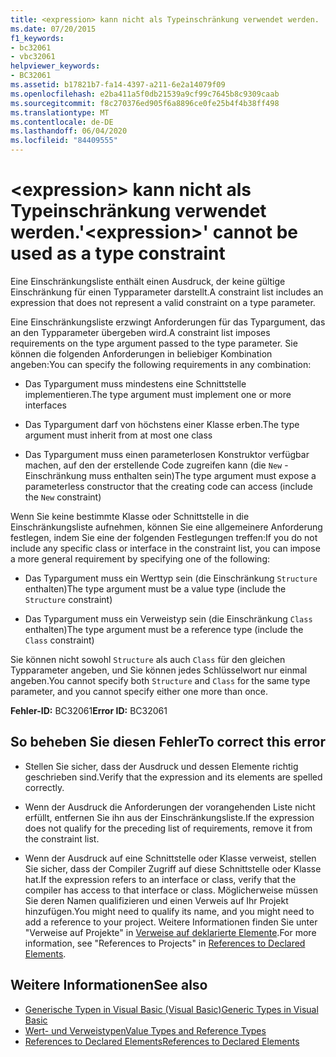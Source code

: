 ```yaml
---
title: <expression> kann nicht als Typeinschränkung verwendet werden.
ms.date: 07/20/2015
f1_keywords:
- bc32061
- vbc32061
helpviewer_keywords:
- BC32061
ms.assetid: b17821b7-fa14-4397-a211-6e2a14079f09
ms.openlocfilehash: e2ba411a5f0db21539a9cf99c7645b8c9309caab
ms.sourcegitcommit: f8c270376ed905f6a8896ce0fe25b4f4b38ff498
ms.translationtype: MT
ms.contentlocale: de-DE
ms.lasthandoff: 06/04/2020
ms.locfileid: "84409555"
---
```

# <a name="expression-cannot-be-used-as-a-type-constraint"></a><span data-ttu-id="41eb1-102">\<expression> kann nicht als Typeinschränkung verwendet werden.</span><span class="sxs-lookup"><span data-stu-id="41eb1-102">'\<expression>' cannot be used as a type constraint</span></span>
<span data-ttu-id="41eb1-103">Eine Einschränkungsliste enthält einen Ausdruck, der keine gültige Einschränkung für einen Typparameter darstellt.</span><span class="sxs-lookup"><span data-stu-id="41eb1-103">A constraint list includes an expression that does not represent a valid constraint on a type parameter.</span></span>  
  
 <span data-ttu-id="41eb1-104">Eine Einschränkungsliste erzwingt Anforderungen für das Typargument, das an den Typparameter übergeben wird.</span><span class="sxs-lookup"><span data-stu-id="41eb1-104">A constraint list imposes requirements on the type argument passed to the type parameter.</span></span> <span data-ttu-id="41eb1-105">Sie können die folgenden Anforderungen in beliebiger Kombination angeben:</span><span class="sxs-lookup"><span data-stu-id="41eb1-105">You can specify the following requirements in any combination:</span></span>  
  
- <span data-ttu-id="41eb1-106">Das Typargument muss mindestens eine Schnittstelle implementieren.</span><span class="sxs-lookup"><span data-stu-id="41eb1-106">The type argument must implement one or more interfaces</span></span>  
  
- <span data-ttu-id="41eb1-107">Das Typargument darf von höchstens einer Klasse erben.</span><span class="sxs-lookup"><span data-stu-id="41eb1-107">The type argument must inherit from at most one class</span></span>  
  
- <span data-ttu-id="41eb1-108">Das Typargument muss einen parameterlosen Konstruktor verfügbar machen, auf den der erstellende Code zugreifen kann (die `New` -Einschränkung muss enthalten sein)</span><span class="sxs-lookup"><span data-stu-id="41eb1-108">The type argument must expose a parameterless constructor that the creating code can access (include the `New` constraint)</span></span>  
  
 <span data-ttu-id="41eb1-109">Wenn Sie keine bestimmte Klasse oder Schnittstelle in die Einschränkungsliste aufnehmen, können Sie eine allgemeinere Anforderung festlegen, indem Sie eine der folgenden Festlegungen treffen:</span><span class="sxs-lookup"><span data-stu-id="41eb1-109">If you do not include any specific class or interface in the constraint list, you can impose a more general requirement by specifying one of the following:</span></span>  
  
- <span data-ttu-id="41eb1-110">Das Typargument muss ein Werttyp sein (die Einschränkung `Structure` enthalten)</span><span class="sxs-lookup"><span data-stu-id="41eb1-110">The type argument must be a value type (include the `Structure` constraint)</span></span>  
  
- <span data-ttu-id="41eb1-111">Das Typargument muss ein Verweistyp sein (die Einschränkung `Class` enthalten)</span><span class="sxs-lookup"><span data-stu-id="41eb1-111">The type argument must be a reference type (include the `Class` constraint)</span></span>  
  
 <span data-ttu-id="41eb1-112">Sie können nicht sowohl `Structure` als auch `Class` für den gleichen Typparameter angeben, und Sie können jedes Schlüsselwort nur einmal angeben.</span><span class="sxs-lookup"><span data-stu-id="41eb1-112">You cannot specify both `Structure` and `Class` for the same type parameter, and you cannot specify either one more than once.</span></span>  
  
 <span data-ttu-id="41eb1-113">**Fehler-ID:** BC32061</span><span class="sxs-lookup"><span data-stu-id="41eb1-113">**Error ID:** BC32061</span></span>  
  
## <a name="to-correct-this-error"></a><span data-ttu-id="41eb1-114">So beheben Sie diesen Fehler</span><span class="sxs-lookup"><span data-stu-id="41eb1-114">To correct this error</span></span>  
  
- <span data-ttu-id="41eb1-115">Stellen Sie sicher, dass der Ausdruck und dessen Elemente richtig geschrieben sind.</span><span class="sxs-lookup"><span data-stu-id="41eb1-115">Verify that the expression and its elements are spelled correctly.</span></span>  
  
- <span data-ttu-id="41eb1-116">Wenn der Ausdruck die Anforderungen der vorangehenden Liste nicht erfüllt, entfernen Sie ihn aus der Einschränkungsliste.</span><span class="sxs-lookup"><span data-stu-id="41eb1-116">If the expression does not qualify for the preceding list of requirements, remove it from the constraint list.</span></span>  
  
- <span data-ttu-id="41eb1-117">Wenn der Ausdruck auf eine Schnittstelle oder Klasse verweist, stellen Sie sicher, dass der Compiler Zugriff auf diese Schnittstelle oder Klasse hat.</span><span class="sxs-lookup"><span data-stu-id="41eb1-117">If the expression refers to an interface or class, verify that the compiler has access to that interface or class.</span></span> <span data-ttu-id="41eb1-118">Möglicherweise müssen Sie deren Namen qualifizieren und einen Verweis auf Ihr Projekt hinzufügen.</span><span class="sxs-lookup"><span data-stu-id="41eb1-118">You might need to qualify its name, and you might need to add a reference to your project.</span></span> <span data-ttu-id="41eb1-119">Weitere Informationen finden Sie unter "Verweise auf Projekte" in [Verweise auf deklarierte Elemente](../../programming-guide/language-features/declared-elements/references-to-declared-elements.md).</span><span class="sxs-lookup"><span data-stu-id="41eb1-119">For more information, see "References to Projects" in [References to Declared Elements](../../programming-guide/language-features/declared-elements/references-to-declared-elements.md).</span></span>  
  
## <a name="see-also"></a><span data-ttu-id="41eb1-120">Weitere Informationen</span><span class="sxs-lookup"><span data-stu-id="41eb1-120">See also</span></span>

- [<span data-ttu-id="41eb1-121">Generische Typen in Visual Basic (Visual Basic)</span><span class="sxs-lookup"><span data-stu-id="41eb1-121">Generic Types in Visual Basic</span></span>](../../programming-guide/language-features/data-types/generic-types.md)
- [<span data-ttu-id="41eb1-122">Wert- und Verweistypen</span><span class="sxs-lookup"><span data-stu-id="41eb1-122">Value Types and Reference Types</span></span>](../../programming-guide/language-features/data-types/value-types-and-reference-types.md)
- [<span data-ttu-id="41eb1-123">References to Declared Elements</span><span class="sxs-lookup"><span data-stu-id="41eb1-123">References to Declared Elements</span></span>](../../programming-guide/language-features/declared-elements/references-to-declared-elements.md)
